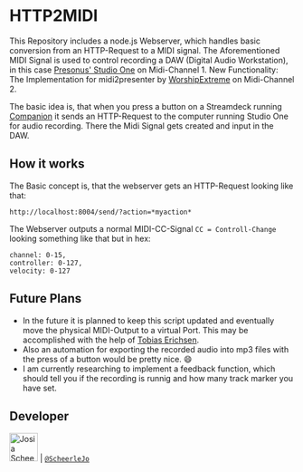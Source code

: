 # HTTP2MIDI

This Repository includes a node.js Webserver, which handles basic conversion from an HTTP-Request to a MIDI signal. 
The Aforementioned MIDI Signal is used to control recording a DAW (Digital Audio Workstation), in this case [Presonus' Studio One](https://www.presonus.com/products/Studio-One) on Midi-Channel 1.
New Functionality: The Implementation for midi2presenter by [WorshipExtreme](https://www.worshipextreme.com/en-us) on Midi-Channel 2.

The basic idea is, that when you press a button on a Streamdeck running [Companion](https://github.com/bitfocus/companion) it sends an HTTP-Request to the computer running Studio One for audio recording. There the Midi Signal gets created and input in the DAW.

## How it works
The Basic concept is, that the webserver gets an HTTP-Request looking like that:
```
http://localhost:8004/send/?action=*myaction*
```
The Webserver outputs a normal MIDI-CC-Signal `CC = Controll-Change` looking something like that but in hex:
```
channel: 0-15,
controller: 0-127,
velocity: 0-127
```


## Future Plans
- In the future it is planned to keep this script updated and eventually move the physical MIDI-Output to a virtual Port. This may be accomplished with the help of [Tobias Erichsen](https://www.tobias-erichsen.de/).
- Also an automation for exporting the recorded audio into mp3 files with the press of a button would be pretty nice. :smile:
- I am currently researching to implement a feedback function, which should tell you if the recording is runnig and how many track marker you have set.

## Developer

<img src="https://avatars.githubusercontent.com/ScheerleJo"   height="50px" title="Josia Scheerle"/> | [`@ScheerleJo`](https://github.com/ScheerleJo)
